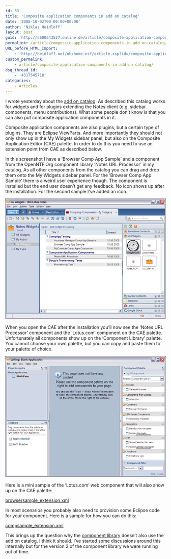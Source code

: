 ```yaml
---
id: 33
title: 'Composite application components in add on catalog'
date: '2008-10-02T00:00:00+00:00'
author: 'Niklas Heidloff'
layout: post
guid: 'http://s600643527.online.de/article/composite-application-components-in-add-on-catalog/'
permalink: /article/composite-application-components-in-add-on-catalog/
URL_before_HTML_Import:
    - 'http://heidloff.net/nh/home.nsf/article.xsp?id=/composite-application-components-in-add-on-catalog.html'
custom_permalink:
    - article/composite-application-components-in-add-on-catalog/
dsq_thread_id:
    - '4317545718'
categories:
    - Articles
---
```


I wrote yesterday about the [add on catalog](http://heidloff.net/nh/home.nsf/30.09.2008110213NHEKMY.htm "30.09.2008110213NHEKMY.htm"). As described this catalog works for widgets and for plugins extending the Notes client (e.g. sidebar components, menu contributions). What some people don’t know is that you can also put composite application components in it.

Composite application components are also plugins, but a certain type of plugins. They are Eclipse ViewParts. And more importantly they should not only show up in the My Widgets sidebar panel, but also on the Composite Application Editor (CAE) palette. In order to do this you need to use an extension point from CAE as described below.

In this screenshot I have a ‘Browser Comp App Sample’ and a component from the OpenNTF.Org component library ‘Notes URL Processor’ in my catalog. As all other components from the catalog you can drag and drop them onto the My Widgets sidebar panel. For the ‘Browser Comp App Sample’ there is a weird user experience though. The component is installed but the end user doesn’t get any feedback. No icon shows up after the installation. For the second sample I’ve added an icon.

![image](/assets/img/2008/10/1_07DF0B2807DF00C40024E16D852574D6.gif)

When you open the CAE after the installation you’ll now see the ‘Notes URL Processor’ component and the ‘Lotus.com’ component on the CAE palette. Unfortunately all components show up on the ‘Component Library’ palette. You cannot choose your own palette, but you can copy and paste them to your palette of choice.

![image](/assets/img/2008/10/1_07DF103C07DF00C40024E16D852574D6.gif)

Here is a mini sample of the ‘Lotus.com’ web component that will also show up on the CAE palette:

[browsersample\_extension.xml](http://heidloff.net/nh/home.nsf/browsersample_extension.xml/$file/browsersample_extension.xml "browsersample_extension.xml")

In most scenarios you probably also need to provision some Eclipse code for your component. Here is a sample for how you can do this:

[compsample\_extension.xml](http://heidloff.net/nh/home.nsf/compsample_extension.xml/$file/compsample_extension.xml "compsample_extension.xml")

This brings up the question why the [component library](http://heidloff.net/nh/home.nsf/component-library-v2-released-on-openntf.org "component-library-v2-released-on-openntf.org") doesn’t also use the add on catalog. I think it should. I’ve started some discussions around this internally but for the version 2 of the component library we were running out of time.